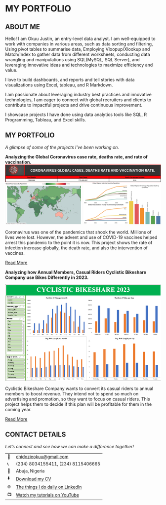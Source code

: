 # MY PORTFOLIO
<!--Section 1: Introduce yourself -->
## ABOUT ME

Hello! I am Okuu Justin, an entry-level data analyst.
I am well-equipped to work with companies in various areas, such as data sorting and filtering, Using pivot tables to summarise data, Employing Vloopup/Xlookup and Match/Index to gather data from different worksheets, conducting data wrangling and manipulations using SQL(MySQL, SQL Server), and leveraging innovative ideas and technologies to maximize efficiency and value.

I love to build dashboards, and reports and tell stories with data visualizations using Excel, tableau, and R Markdown.

I am passionate about leveraging industry best practices and innovative technologies, I am eager to connect with global recruiters and clients to contribute to impactful projects and drive continuous improvement.

I showcase projects I have done using data analytics tools like SQL, R Programming, Tableau, and Excel skills. 



<!--Section 2: List 3-4 key projects-->
## MY PORTFOLIO 

*A glimpse of some of the projects I've been working on.*

**Analyzing the Global Coronavirus case rate, deaths rate, and rate of vaccination.**
![image](covid-19-dashboard.png)


Coronavirus was one of the pandemics that shook the world. Millions of lives were lost. 
However, the advent and use of COVID-19 vaccines helped arrest this pandemic to the point it is now.
This project shows the rate of infection increase globally, the death rate, and also the intervention of vaccines.


[Read More](https://github.com/okuujustin/SQL-EDA-on-Coronavirus-Deathrate-and-Vaccinationimpact)

**Analyzing how Annual Members, Casual Riders Cyclistic Bikeshare Company use Bikes Differently in 2023.**

![image](bikeshare_excel.PNG)

Cyclistic Bikeshare Company wants to convert its casual riders to annual members to boost revenue.
They intend not to spend so much on advertising and promotion, so they want to focus on casual riders.
This project helps them to decide if this plan will be profitable for them in the coming year.

[Read More](https://github.com/okuujustin/How-Annual_members-and-Casual_riders-use-Cyclistics-Differently)



## CONTACT DETAILS

*Let’s connect and see how we can make a difference together!*
<table>
  <tbody>
    <tr>
      <td>📧</td>
      <td><a href="mailto:chidozieokuu@gmail.com">chidozieokuu@gmail.com</a></td>
    </tr>
    <tr>
      <td>📞</td>
      <td>(234) 8034155411, (234) 8115406665 </td>
    </tr>
    <tr>
      <td>📍</td>
      <td>Abuja, Nigeria</td>
    </tr>
    <tr>
      <td>⬇️</td>
      <td><a href="https://etuk123456.github.io/portfolio1/docs/Profile.pdf">Download my CV</a></td>
    </tr>
    <tr>
      <td>🌐</td>
      <td><a href="https://www.linkedin.com/in/justinokuu/">The things I do daily on LinkedIn</a></td>
    </tr>
    <tr>
      <td>📺</td>
      <td><a href="https://www.youtube.com/@techwalldatahub">Watch my tutorials on YouTube</a></td>
    </tr>
  </tbody>
</table>

   







